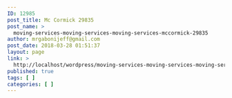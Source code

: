 ```yaml
---
ID: 12985
post_title: Mc Cormick 29835
post_name: >
  moving-services-moving-services-moving-services-mccormick-29835
author: mrgabonijeff@gmail.com
post_date: 2018-03-28 01:51:37
layout: page
link: >
  http://localhost/wordpress/moving-services-moving-services-moving-services-mccormick-29835/
published: true
tags: [ ]
categories: [ ]
---
```

